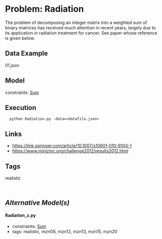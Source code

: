 # Problem: Radiation

The problem of decomposing an integer matrix into a weighted sum of binary matrices has received much attention in recent years,
largely due to its application in radiation treatment for cancer.
See paper whose reference is given below.

## Data Example
  01.json

## Model
  constraints: [Sum](https://pycsp.org/documentation/constraints/Sum)

## Execution
```
  python Radiation.py -data=<datafile.json>
```

## Links
  - https://link.springer.com/article/10.1007/s10601-010-9104-1
  - https://www.minizinc.org/challenge2012/results2012.html

## Tags
  realistic

<br />

## _Alternative Model(s)_

#### Radiation_z.py
 - constraints: [Sum](https://pycsp.org/documentation/constraints/Sum)
 - tags: realistic, mzn08, mzn12, mzn13, mzn15, mzn20
